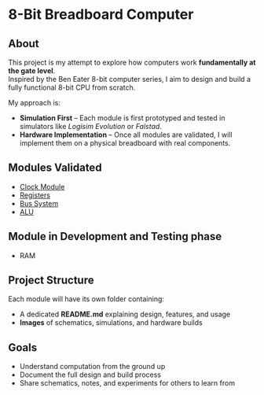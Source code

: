 # 8-Bit Breadboard Computer  

## About  
This project is my attempt to explore how computers work **fundamentally at the gate level**.  
Inspired by the Ben Eater 8-bit computer series, I aim to design and build a fully functional 8-bit CPU from scratch.  

My approach is:  
- **Simulation First** – Each module is first prototyped and tested in simulators like *Logisim Evolution* or *Falstad*.  
- **Hardware Implementation** – Once all modules are validated, I will implement them on a physical breadboard with real components.  

## Modules Validated  
- [Clock Module](CLOCK)
- [Registers](registers_AND_bus)  
- [Bus System](registers_AND_bus)
- [ALU](ALU)

## Module in Development and Testing phase
- RAM
  
## Project Structure  
Each module will have its own folder containing:  
- A dedicated **README.md** explaining design, features, and usage  
- **Images** of schematics, simulations, and hardware builds  

## Goals  
- Understand computation from the ground up  
- Document the full design and build process  
- Share schematics, notes, and experiments for others to learn from  
